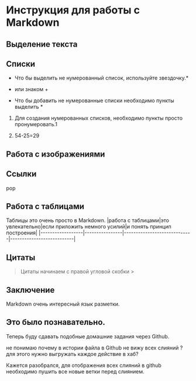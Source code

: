 # Инструкция для работы с Markdown

## Выделение текста

## Списки

* Что бы выделить не нумерованный список, используйте звездочку.* 
+ или знаком +

* Что бы добавить не нумерованные списки необходимо пункты выделить *

1. Для создания нумерованных списков, необходимо пункты просто пронумеровать.1

1. 54-25=29

## Работа с изображениями

## Ссылки
pop
## Работа с таблицами

Таблицы это очень просто в Markdown.
|работа с таблицами|это увлекательно|если приложить немного усилий|и понять принцип построения|
|------------------|----------------|-----------------------------|---------------------------|

## Цитаты
> Цитаты начинаем с правой угловой скобки > 

## Заключение
Markdown очень интересный язык разметки.

## Это было познавательно.

Теперь буду сдавать подобные домашние задания через  Github.

не понимаю почему в истории файла в Github не вижу всех слияний ?  для этого нужно выгружать каждое действие в хаб?

Кажется разобрался, для отображения всех слияний в github необходимо пушить все новые ветки перед слиянием.
